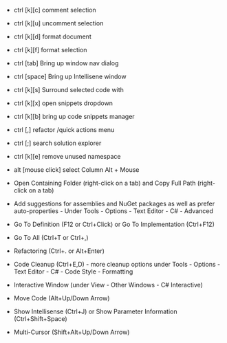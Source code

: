 - ctrl [k][c] comment selection
- ctrl [k][u] uncomment selection
- ctrl [k][d] format document
- ctrl [k][f] format selection
- ctrl [tab] Bring up window nav dialog
- ctrl [space]  Bring up Intellisene window
- ctrl [k][s] Surround selected code with
- ctrl [k][x] open snippets dropdown
- ctrl [k][b] bring up code snippets manager
- ctrl [,] refactor /quick actions menu
- ctrl [;] search solution explorer
- ctrl [k][e] remove unused namespace
- alt [mouse click] select Column Alt + Mouse

- Open Containing Folder (right-click on a tab) and Copy Full Path (right-click on a tab)
- Add suggestions for assemblies and NuGet packages as well as prefer auto-properties - Under Tools - Options - Text Editor - C# - Advanced
- Go To Definition (F12 or Ctrl+Click) or Go To Implementation (Ctrl+F12)
- Go To All (Ctrl+T or Ctrl+,)
- Refactoring (Ctrl+. or Alt+Enter)
- Code Cleanup (Ctrl+E,D) - more cleanup options under Tools - Options - Text Editor - C# - Code Style - Formatting
- Interactive Window (under View - Other Windows - C# Interactive)
- Move Code (Alt+Up/Down Arrow)
- Show Intellisense (Ctrl+J) or Show Parameter Information (Ctrl+Shift+Space)
- Multi-Cursor (Shift+Alt+Up/Down Arrow)
